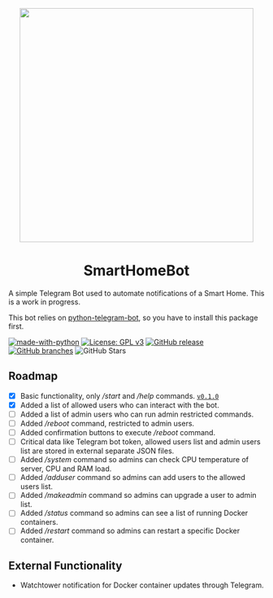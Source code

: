 <p align="center">
  <img width="460" height="460" src="https://user-images.githubusercontent.com/25725990/158142485-32e39afd-4f66-48bd-92b7-28c567c6b164.jpeg">
</p>

<h1 align="center">
SmartHomeBot
</h1>
A simple Telegram Bot used to automate notifications of a Smart Home. This is a work in progress.

This bot relies on [python-telegram-bot](https://github.com/python-telegram-bot/python-telegram-bot), so you have to install this package first.

[![made-with-python](https://img.shields.io/badge/Made%20with-Python-1f425f.svg)](https://www.python.org/) [![License: GPL v3](https://img.shields.io/badge/License-GPLv3-blue.svg)](https://www.gnu.org/licenses/gpl-3.0) [![GitHub release](https://img.shields.io/github/release/Geek-MD/SmartHomeBot.svg)](https://GitHub.com/Geek-MD/SmartHomeBot/releases/) [![GitHub branches](https://badgen.net/github/branches/Geek-MD/SmartHomeBot)](https://github.com/Geek-MD/SmartHomeBot/) ![GitHub Stars](https://badgen.net/github/stars/Geek-MD/SmartHomeBot)


## Roadmap
- [x] Basic functionality, only */start* and */help* commands. [`v0.1.0`](https://github.com/Geek-MD/SmartHomeBot/releases/tag/v0.1.0)
- [x] Added a list of allowed users who can interact with the bot.
- [ ] Added a list of admin users who can run admin restricted commands.
- [ ] Added */reboot* command, restricted to admin users.
- [ ] Added confirmation buttons to execute */reboot* command.
- [ ] Critical data like Telegram bot token, allowed users list and admin users list are stored in external separate JSON files.
- [ ] Added */system* command so admins can check CPU temperature of server, CPU and RAM load.
- [ ] Added */adduser* command so admins can add users to the allowed users list.
- [ ] Added */makeadmin* command so admins can upgrade a user to admin list.
- [ ] Added */status* command so admins can see a list of running Docker containers.
- [ ] Added */restart* command so admins can restart a specific Docker container.

## External Functionality
- Watchtower notification for Docker container updates through Telegram.
